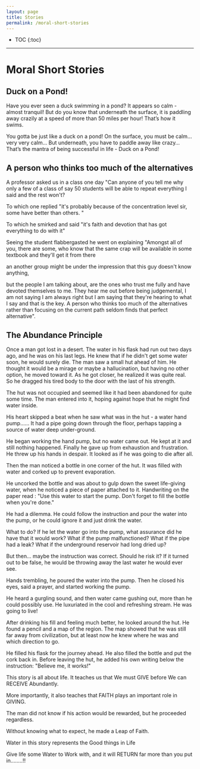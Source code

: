 ```yaml
---
layout: page
title: Stories
permalink: /moral-short-stories
---
```


- TOC
{:toc}

---

# Moral Short Stories

## Duck on a Pond!
Have you ever seen a duck swimming in a pond? It appears so calm - almost tranquil! But do you know that underneath the surface, it is paddling away crazily at a speed of more than 50 miles per hour! That’s how it swims.

You gotta be just like a duck on a pond!
On the surface, you must be calm… very very calm… But underneath, you have to paddle away like crazy…
That’s the mantra of being successful in life - Duck on a Pond!

## A person who thinks too much of the alternatives

A professor asked us in a class one day "Can anyone of you tell me why only a few of a class of say 50 students will be able to repeat everything I said and the rest won't? 

To which one replied "it's probably because of the concentration level sir, some have better than others. " 

To which he smirked and said "it's faith and devotion that has got everything to do with it" 

Seeing the student flabbergasted he went on explaining "Amongst all of you,  there are some,  who know that the same crap will be available in some textbook and they'll get it from there

an another group might be under the impression that this guy doesn't know anything,  

but the people I am talking about, are the ones who trust me fully and have devoted themselves to me. They hear me out before being judgemental, I am not saying I am always right but I am saying that they're hearing to what I say and that is the key. A person who thinks too much of the alternatives rather than focusing on the current path seldom finds that perfect alternative". 

## The Abundance Principle

Once a man got lost in a desert. The water in his flask had run out two days ago, and he was on his last legs. He knew that if he didn't get some water soon, he would surely die. The man saw a small hut ahead of him. He thought it would be a mirage or maybe a hallucination, but having no other option, he moved toward it. As he got closer, he realized it was quite real. So he dragged his tired body to the door with the last of his strength.

The hut was not occupied and seemed like it had been abandoned for quite some time. The man entered into it, hoping against hope that he might find water inside.

His heart skipped a beat when he saw what was in the hut - a water hand pump...... It had a pipe going down through the floor, perhaps tapping a source of water deep under-ground.

He began working the hand pump, but no water came out. He kept at it and still nothing happened. Finally he gave up from exhaustion and frustration. He threw up his hands in despair. It looked as if he was going to die after all.

Then the man noticed a bottle in one corner of the hut. It was filled with water and corked up to prevent evaporation.

He uncorked the bottle and was about to gulp down the sweet life-giving water, when he noticed a piece of paper attached to it. Handwriting on the paper read : "Use this water to start the pump. Don't forget to fill the bottle when you're done."

He had a dilemma. He could follow the instruction and pour the water into the pump, or he could ignore it and just drink the water.

What to do? If he let the water go into the pump, what assurance did he have that it would work? What if the pump malfunctioned? What if the pipe had a leak? What if the underground reservoir had long dried up?

But then... maybe the instruction was correct. Should he risk it? If it turned out to be false, he would be throwing away the last water he would ever see.

Hands trembling, he poured the water into the pump. Then he closed his eyes, said a prayer, and started working the pump.

He heard a gurgling sound, and then water came gushing out, more than he could possibly use. He luxuriated in the cool and refreshing stream. He was going to live!

After drinking his fill and feeling much better, he looked around the hut. He found a pencil and a map of the region. The map showed that he was still far away from civilization, but at least now he knew where he was and which direction to go.

He filled his flask for the journey ahead. He also filled the bottle and put the cork back in. Before leaving the hut, he added his own writing below the instruction: "Believe me, it works!"

This story is all about life. It teaches us that We must GIVE before We can RECEIVE Abundantly.

More importantly, it also teaches that FAITH plays an important role in GIVING.

The man did not know if his action would be rewarded, but he proceeded regardless.

Without knowing what to expect, he made a Leap of Faith.

Water in this story represents the Good things in Life

Give life some Water to Work with, and it will RETURN far more than you put in........!!

